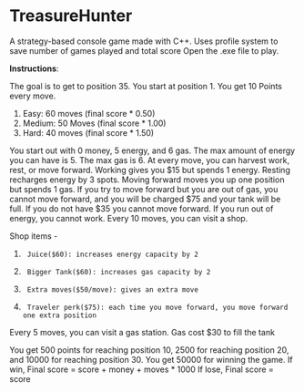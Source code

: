 # TreasureHunter
A strategy-based console game made with C++.
Uses profile system to save number of games played and total score
Open the .exe file to play.

**Instructions**:

The goal is to get to position 35. You start at position 1. You get 10 Points every move.

1.	Easy: 60 moves (final score * 0.50)
2. 	Medium: 50 Moves (final score * 1.00)
3.	Hard: 40 moves (final score * 1.50)

You start out with 0 money, 5 energy, and 6 gas. The max amount of energy you can have is 5. The max gas is 6.
At every move, you can harvest work, rest, or move forward. Working gives you $15 but spends 1 energy.
Resting recharges energy by 3 spots. Moving forward moves you up one position but spends 1 gas.
If you try to move forward but you are out of gas, you cannot move forward, and you will be charged
$75 and your tank will be full.
If you do not have $35 you cannot move forward. If you run out of energy, you cannot work.
Every 10 moves, you can visit a shop.

Shop items -
1.      Juice($60): increases energy capacity by 2
2.      Bigger Tank($60): increases gas capacity by 2
3.      Extra moves($50/move): gives an extra move
4.      Traveler perk($75): each time you move forward, you move forward one extra position

Every 5 moves, you can visit a gas station. Gas cost $30 to fill the tank

You get 500 points for reaching position 10, 2500 for reaching position 20, and 10000 for reaching position 30.
You get 50000 for winning the game.
If win, Final score = score + money + moves * 1000
If lose, Final score = score
